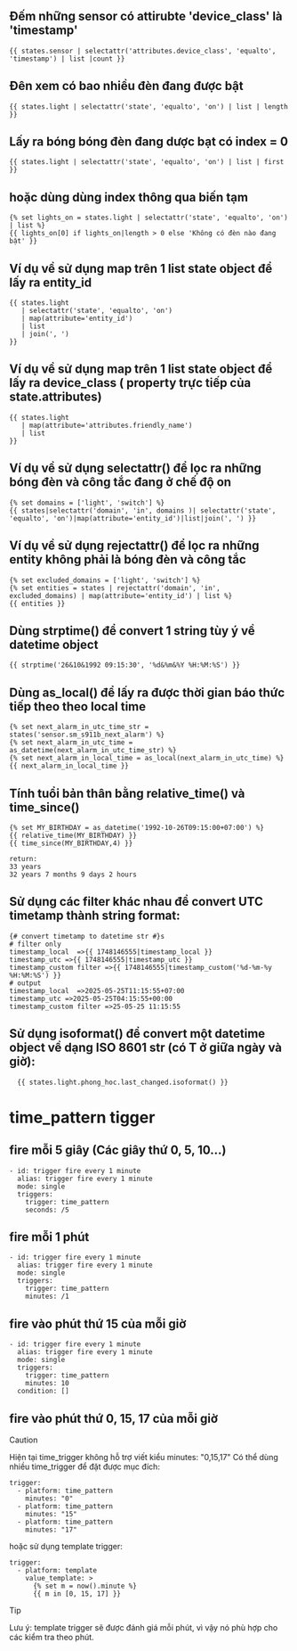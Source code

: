 ## Đếm những sensor có attirubte 'device_class' là 'timestamp' 
```
{{ states.sensor | selectattr('attributes.device_class', 'equalto', 'timestamp') | list |count }}
```

## Đên xem có bao nhiều đèn đang được bật
```
{{ states.light | selectattr('state', 'equalto', 'on') | list | length }}
```
## Lấy ra bóng bóng đèn đang dược bạt có index = 0
```
{{ states.light | selectattr('state', 'equalto', 'on') | list | first }}
```
## hoặc dùng dùng index thông qua biến tạm
```
{% set lights_on = states.light | selectattr('state', 'equalto', 'on') | list %}
{{ lights_on[0] if lights_on|length > 0 else 'Không có đèn nào đang bật' }}
```

## Ví dụ về sử dụng map trên 1 list state object để lấy ra entity_id
```
{{ states.light 
   | selectattr('state', 'equalto', 'on') 
   | map(attribute='entity_id') 
   | list 
   | join(', ')
}}
```

## Ví dụ về sử dụng map trên 1 list state object để lấy ra device_class ( property trực tiếp của state.attributes)
```
{{ states.light 
   | map(attribute='attributes.friendly_name') 
   | list 
}}
```

## Ví dụ về sử dụng selectattr() để lọc ra những bóng đèn và công tắc đang ở chế độ on
```
{% set domains = ['light', 'switch'] %}
{{ states|selectattr('domain', 'in', domains )| selectattr('state', 'equalto', 'on')|map(attribute='entity_id')|list|join(', ') }}
```

## Ví dụ về sử dụng rejectattr() để lọc ra những entity không phải là bóng đèn và công tắc
```
{% set excluded_domains = ['light', 'switch'] %}
{% set entities = states | rejectattr('domain', 'in', excluded_domains) | map(attribute='entity_id') | list %}
{{ entities }}
```
## Dùng strptime() để convert 1 string tùy ý về datetime object
```
{{ strptime('26&10&1992 09:15:30', '%d&%m&%Y %H:%M:%S') }}
```

## Dùng as_local() để lấy ra được thời gian báo thức tiếp theo theo local time
```
{% set next_alarm_in_utc_time_str =  states('sensor.sm_s911b_next_alarm') %}
{% set next_alarm_in_utc_time =  as_datetime(next_alarm_in_utc_time_str) %}
{% set next_alarm_in_local_time = as_local(next_alarm_in_utc_time) %}
{{ next_alarm_in_local_time }}
```
## Tính tuổi bản thân bằng relative_time() và time_since()
```
{% set MY_BIRTHDAY = as_datetime('1992-10-26T09:15:00+07:00') %}
{{ relative_time(MY_BIRTHDAY) }}
{{ time_since(MY_BIRTHDAY,4) }}

return:
33 years
32 years 7 months 9 days 2 hours
```
## Sử dụng các filter khác nhau để convert UTC timetamp thành string format:
```
{# convert timetamp to datetime str #}s
# filter only
timestamp_local  =>{{ 1748146555|timestamp_local }}
timestamp_utc =>{{ 1748146555|timestamp_utc }}
timestamp_custom filter =>{{ 1748146555|timestamp_custom('%d-%m-%y %H:%M:%S') }}
# output
timestamp_local  =>2025-05-25T11:15:55+07:00
timestamp_utc =>2025-05-25T04:15:55+00:00
timestamp_custom filter =>25-05-25 11:15:55
```
## Sử dụng isoformat() để convert một datetime object về dạng ISO 8601 str (có T ở giữa ngày và giờ):
```
  {{ states.light.phong_hoc.last_changed.isoformat() }}

```

# time_pattern tigger
## fire mỗi 5 giây (Các giây thứ 0, 5, 10...)
```
- id: trigger fire every 1 minute
  alias: trigger fire every 1 minute
  mode: single
  triggers: 
    trigger: time_pattern
    seconds: /5
```
## fire mỗi 1 phút
```
- id: trigger fire every 1 minute
  alias: trigger fire every 1 minute
  mode: single
  triggers: 
    trigger: time_pattern
    minutes: /1
```
## fire vào phút thứ 15 của mỗi giờ
```
- id: trigger fire every 1 minute
  alias: trigger fire every 1 minute
  mode: single
  triggers: 
    trigger: time_pattern
    minutes: 10
  condition: []
```
## fire vào phút thứ 0, 15, 17 của mỗi giờ

> [!CAUTION]
> Hiện tại time_trigger không hỗ trợ viết kiểu minutes: "0,15,17"
Có thể dùng nhiều time_trigger để đặt được mục đích:
```
trigger:
  - platform: time_pattern
    minutes: "0"
  - platform: time_pattern
    minutes: "15"
  - platform: time_pattern
    minutes: "17"
```
hoặc sử dụng template trigger:
```
trigger:
  - platform: template
    value_template: >
      {% set m = now().minute %}
      {{ m in [0, 15, 17] }}

```

> [!TIP]  
>Lưu ý: template trigger sẽ được đánh giá mỗi phút, vì vậy nó phù hợp cho các kiểm tra theo phút.




